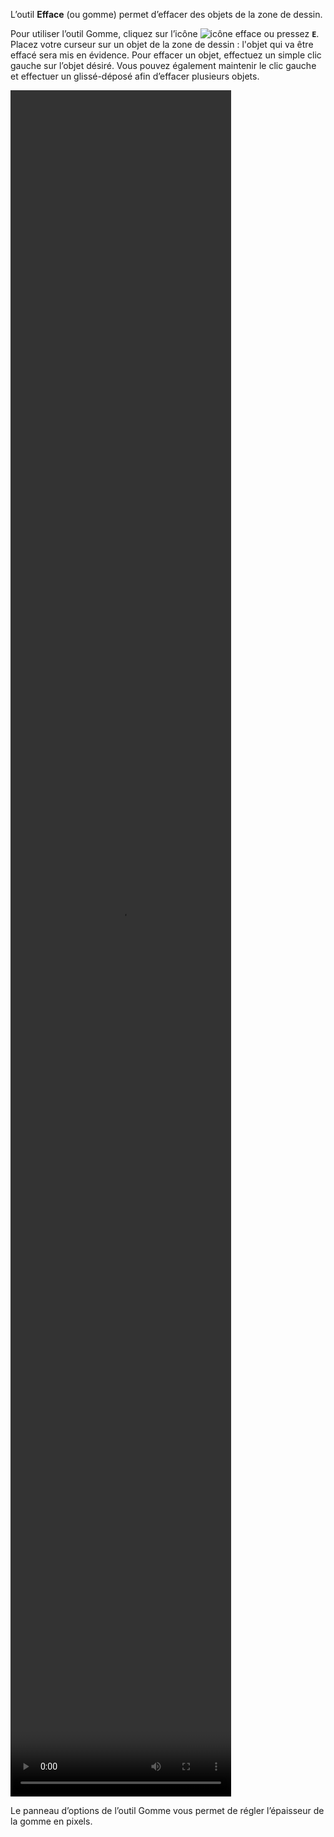 L’outil **Efface** (ou gomme) permet d’effacer des objets de la zone de dessin.

 Pour utiliser l’outil Gomme, cliquez sur l’icône ![icône efface](/assets/sidebar-icons/gimp-tool-eraser.png) ou pressez **`E`**. Placez votre curseur sur un objet de la zone de dessin : l'objet qui va être effacé sera mis en évidence. Pour effacer un objet, effectuez un simple clic gauche sur l’objet désiré. Vous pouvez également maintenir le clic gauche et effectuer un glissé-déposé afin d’effacer plusieurs objets.

<video width="70%" height="70%" class="doc-fig" autoplay loop>
    <source src="/assets/doc/vid/efface.webm" type="video/webm">
</video>

 Le panneau d’options de l’outil Gomme vous permet de régler l’épaisseur de la gomme en pixels.
